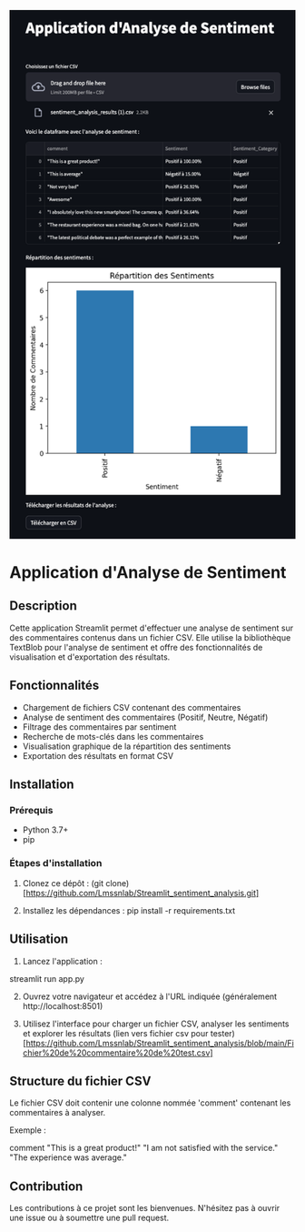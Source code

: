 ![Image application streamlit sentiment analysis](https://github.com/Lmssnlab/Streamlit_sentiment_analysis/blob/main/Capture%20d%E2%80%99e%CC%81cran%202024-06-23%20a%CC%80%2022.15.58.png)

# Application d'Analyse de Sentiment

## Description
Cette application Streamlit permet d'effectuer une analyse de sentiment sur des commentaires contenus dans un fichier CSV. Elle utilise la bibliothèque TextBlob pour l'analyse de sentiment et offre des fonctionnalités de visualisation et d'exportation des résultats.

## Fonctionnalités
- Chargement de fichiers CSV contenant des commentaires
- Analyse de sentiment des commentaires (Positif, Neutre, Négatif)
- Filtrage des commentaires par sentiment
- Recherche de mots-clés dans les commentaires
- Visualisation graphique de la répartition des sentiments
- Exportation des résultats en format CSV

## Installation

### Prérequis
- Python 3.7+
- pip

### Étapes d'installation
1. Clonez ce dépôt : (git clone)[https://github.com/Lmssnlab/Streamlit_sentiment_analysis.git]


2. Installez les dépendances :
pip install -r requirements.txt

## Utilisation
1. Lancez l'application :

streamlit run app.py

2. Ouvrez votre navigateur et accédez à l'URL indiquée (généralement http://localhost:8501)

3. Utilisez l'interface pour charger un fichier CSV, analyser les sentiments et explorer les résultats (lien vers fichier csv pour tester)[https://github.com/Lmssnlab/Streamlit_sentiment_analysis/blob/main/Fichier%20de%20commentaire%20de%20test.csv]

## Structure du fichier CSV
Le fichier CSV doit contenir une colonne nommée 'comment' contenant les commentaires à analyser.

Exemple :

comment
"This is a great product!"
"I am not satisfied with the service."
"The experience was average."

## Contribution
Les contributions à ce projet sont les bienvenues. N'hésitez pas à ouvrir une issue ou à soumettre une pull request.

